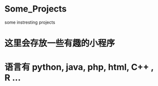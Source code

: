 ﻿# Some_Projects
some instresting projects

# 这里会存放一些有趣的小程序

# 语言有 python, java, php, html, C++ , R ...

